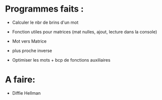 # Programmes faits : 

- Calculer le nbr de brins d'un mot

- Fonction utiles pour matrices (mat nulles, ajout, lecture dans la console)

- Mot vers Matrice

- plus proche inverse

- Optimiser les mots + bcp de fonctions auxiliaires

# A faire:

- Diffie Hellman

 
